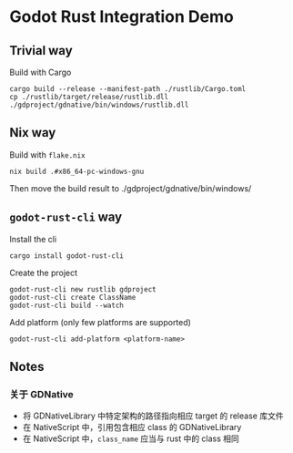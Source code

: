 # Godot Rust Integration Demo

## Trivial way

Build with Cargo
```
cargo build --release --manifest-path ./rustlib/Cargo.toml
cp ./rustlib/target/release/rustlib.dll ./gdproject/gdnative/bin/windows/rustlib.dll
```

## Nix way

Build with `flake.nix` 
```
nix build .#x86_64-pc-windows-gnu
```
Then move the build result to ./gdproject/gdnative/bin/windows/

## `godot-rust-cli` way

Install the cli
```
cargo install godot-rust-cli
```

Create the project
```
godot-rust-cli new rustlib gdproject
godot-rust-cli create ClassName
godot-rust-cli build --watch
```

Add platform (only few platforms are supported)
```
godot-rust-cli add-platform <platform-name>
```

## Notes 

### 关于 GDNative
+ 将 GDNativeLibrary 中特定架构的路径指向相应 target 的 release 库文件
+ 在 NativeScript 中，引用包含相应 class 的 GDNativeLibrary
+ 在 NativeScript 中，`class_name` 应当与 rust 中的 class 相同